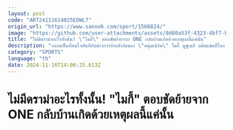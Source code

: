 ```yaml
---
layout: post
code: "ART24111614025EOWL7"
origin_url: "https://www.sanook.com/sport/1566824/"
image: "https://github.com/user-attachments/assets/8d60a53f-4323-4bf7-bd27-7538334862a4"
title: "ไม่มีดราม่าอะไรทั้งนั้น! \"ไมกี้\" ตอบชัดย้ายจาก ONE กลับบ้านเกิดด้วยเหตุผลนี้แค่นั้น"
description: "กลายเป็นที่สนใจทันทีกับข่าวการย้ายสังกัดของ \"หนุ่มเนิร์ด\" ไมกี้ มูซูเมกี อดีตแชมป์โลก ONE ปล้ำจับล็อก รุ่นฟลายเวต ชาวอเมริกันที่ตัดสินใจโยกไปเข้าสังกัด UFC ในบ้านเกิดเมื่อสัปดาห์ที่ผ่านมา"
category: "SPORTS"
language: "th"
date: 2024-11-16T14:06:25.613Z
---
```


# ไม่มีดราม่าอะไรทั้งนั้น! "ไมกี้" ตอบชัดย้ายจาก ONE กลับบ้านเกิดด้วยเหตุผลนี้แค่นั้น